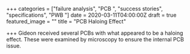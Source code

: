 +++
categories = ["failure analysis", "PCB ", "success stories", "specifications", "PWB "]
date = 2020-03-11T04:00:00Z
draft = true
featured_image = ""
title = "PCB Haloing Effect"

+++
Gideon received several PCBs with what appeared to be a haloing effect. These were examined by microscopy to ensure the internal PCB issue.  